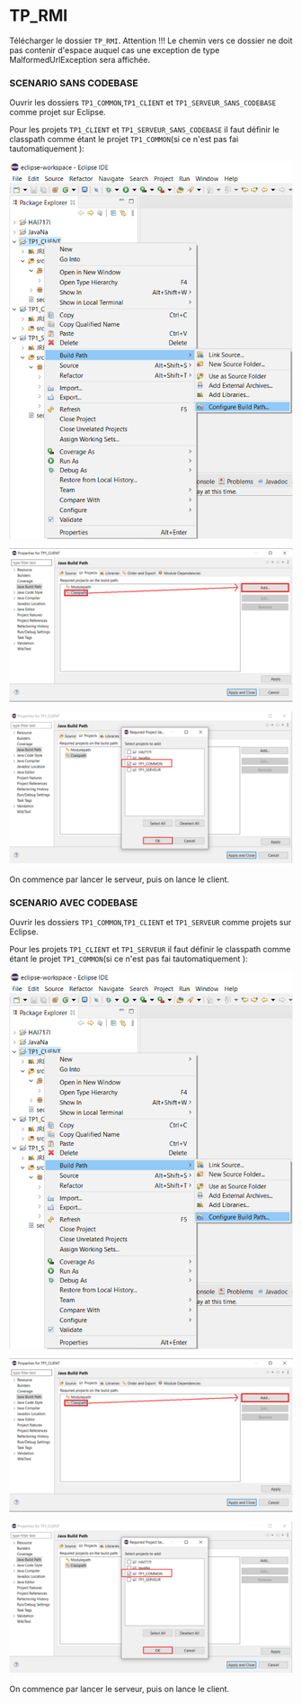 # TP_RMI

Télécharger le dossier `TP_RMI`. Attention !!! Le chemin vers ce dossier ne doit pas contenir d'espace auquel cas une exception de type MalformedUrlException sera affichée.

### SCENARIO SANS CODEBASE

Ouvrir les dossiers `TP1_COMMON`,`TP1_CLIENT` et `TP1_SERVEUR_SANS_CODEBASE` comme projet sur Eclipse.

Pour les projets `TP1_CLIENT` et `TP1_SERVEUR_SANS_CODEBASE` il faut définir le classpath  comme étant le projet `TP1_COMMON`(si ce n'est pas fai tautomatiquement ):

![setBuildPath1](img/image_1.png)

![setBuildPath2](img/image_2.png)

![setBuildPath3](img/image_3.png)

On commence par lancer le serveur, puis on lance le client.


### SCENARIO AVEC CODEBASE

Ouvrir les dossiers `TP1_COMMON`,`TP1_CLIENT` et `TP1_SERVEUR` comme projets sur Eclipse.

Pour les projets `TP1_CLIENT` et `TP1_SERVEUR` il faut définir le classpath comme étant le projet `TP1_COMMON`(si ce n'est pas fai tautomatiquement ):

![setBuildPath1](img/image_1.png)

![setBuildPath2](img/image_2.png)

![setBuildPath3](img/image_3.png)

On commence par lancer le serveur, puis on lance le client.



